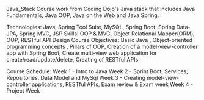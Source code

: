 Java_Stack
Course work from Coding Dojo's Java stack that includes Java Fundamentals, Java OOP, Java on the Web and Java Spring.

Technologies:
Java, Spring Tool Suite, MySQL, Spring Boot, Spring Data-JPA, Spring MVC, JSP
Skills: OOP & MVC, Object Relational Mapper(ORM), OOP, RESTful API Design
Course Objectives: Basic Java , Object-oriented programming concepts , Pillars of OOP, Creation of a model-view-controller app with Spring Boot, 
Create multi-view web application for create/read/update/delete,
Creating of RESTful APIs

Course Schedule:
Week 1 - Intro to Java
Week 2 - Sprint Boot, Services, Repositories, Data Model and MySql
Week 3 - Creating model-view-controller applications, RESTful APIs, Exam review & Exam week
Week 4 - Project Week
